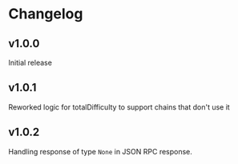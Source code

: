 # Changelog

## v1.0.0

Initial release

## v1.0.1

Reworked logic for totalDifficulty to support chains that don't use it

## v1.0.2

Handling response of type `None` in JSON RPC response.